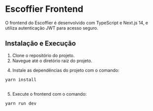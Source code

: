  <h1>Escoffier Frontend</h1>
  <p>O frontend do Escoffier é desenvolvido com TypeScript e Next.js 14, e utiliza autenticação JWT para acesso seguro.</p>

  <h2>Instalação e Execução</h2>
  <ol>
    <li>Clone o repositório do projeto.</li>
    <li>Navegue até o diretório raiz do projeto.</li>
    </ol>

  <ol start="4">
    <li>Instale as dependências do projeto com o comando:</li>
  </ol>

  <pre>
yarn install
  </pre>

  <ol start="5">
    <li>Execute o frontend com o comando:</li>
  </ol>

  <pre>
yarn run dev
  </pre>
